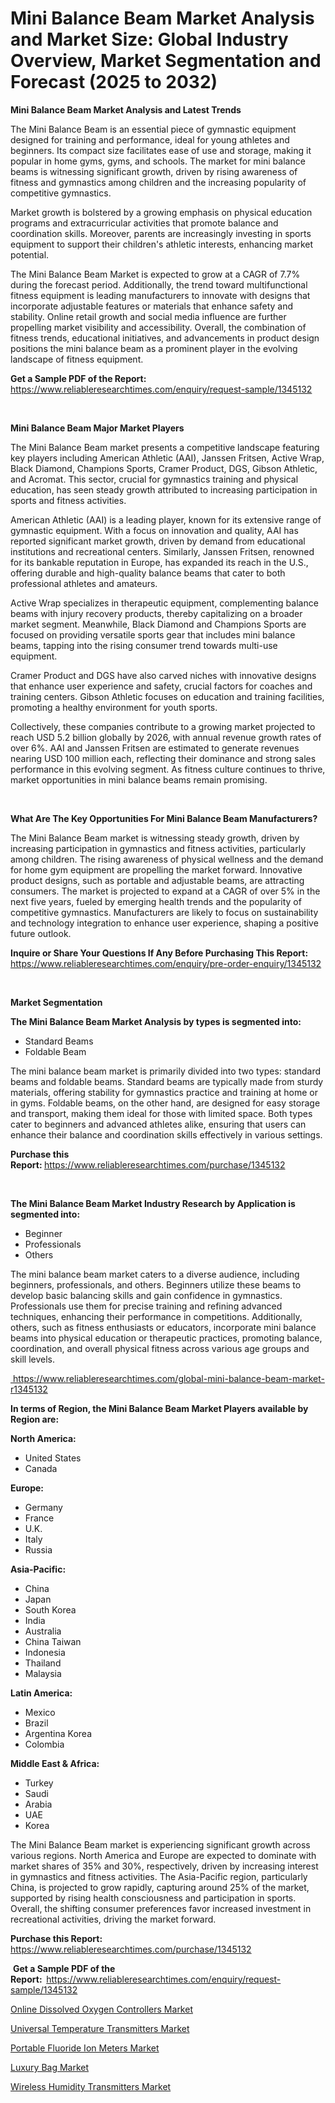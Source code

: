 <p><h1>Mini Balance Beam Market Analysis and Market Size: Global Industry Overview, Market Segmentation and Forecast (2025 to 2032)</h1></p><p><strong>Mini Balance Beam Market Analysis and Latest Trends</strong></p>
<p><p>The Mini Balance Beam is an essential piece of gymnastic equipment designed for training and performance, ideal for young athletes and beginners. Its compact size facilitates ease of use and storage, making it popular in home gyms, gyms, and schools. The market for mini balance beams is witnessing significant growth, driven by rising awareness of fitness and gymnastics among children and the increasing popularity of competitive gymnastics.</p><p>Market growth is bolstered by a growing emphasis on physical education programs and extracurricular activities that promote balance and coordination skills. Moreover, parents are increasingly investing in sports equipment to support their children's athletic interests, enhancing market potential. </p><p>The Mini Balance Beam Market is expected to grow at a CAGR of 7.7% during the forecast period. Additionally, the trend toward multifunctional fitness equipment is leading manufacturers to innovate with designs that incorporate adjustable features or materials that enhance safety and stability. Online retail growth and social media influence are further propelling market visibility and accessibility. Overall, the combination of fitness trends, educational initiatives, and advancements in product design positions the mini balance beam as a prominent player in the evolving landscape of fitness equipment.</p></p>
<p><strong>Get a Sample PDF of the Report:&nbsp;</strong> <a href="https://www.reliableresearchtimes.com/enquiry/request-sample/1345132?utm_campaign=3522&utm_medium=2&utm_source=Github&utm_content=ia&utm_term=04042025&utm_id=mini-balance-beam">https://www.reliableresearchtimes.com/enquiry/request-sample/1345132</a></p>
<p>&nbsp;</p>
<p><strong>Mini Balance Beam Major Market Players</strong></p>
<p><p>The Mini Balance Beam market presents a competitive landscape featuring key players including American Athletic (AAI), Janssen Fritsen, Active Wrap, Black Diamond, Champions Sports, Cramer Product, DGS, Gibson Athletic, and Acromat. This sector, crucial for gymnastics training and physical education, has seen steady growth attributed to increasing participation in sports and fitness activities.</p><p>American Athletic (AAI) is a leading player, known for its extensive range of gymnastic equipment. With a focus on innovation and quality, AAI has reported significant market growth, driven by demand from educational institutions and recreational centers. Similarly, Janssen Fritsen, renowned for its bankable reputation in Europe, has expanded its reach in the U.S., offering durable and high-quality balance beams that cater to both professional athletes and amateurs.</p><p>Active Wrap specializes in therapeutic equipment, complementing balance beams with injury recovery products, thereby capitalizing on a broader market segment. Meanwhile, Black Diamond and Champions Sports are focused on providing versatile sports gear that includes mini balance beams, tapping into the rising consumer trend towards multi-use equipment.</p><p>Cramer Product and DGS have also carved niches with innovative designs that enhance user experience and safety, crucial factors for coaches and training centers. Gibson Athletic focuses on education and training facilities, promoting a healthy environment for youth sports.</p><p>Collectively, these companies contribute to a growing market projected to reach USD 5.2 billion globally by 2026, with annual revenue growth rates of over 6%. AAI and Janssen Fritsen are estimated to generate revenues nearing USD 100 million each, reflecting their dominance and strong sales performance in this evolving segment. As fitness culture continues to thrive, market opportunities in mini balance beams remain promising.</p></p>
<p>&nbsp;</p>
<p><strong>What Are The Key Opportunities For Mini Balance Beam Manufacturers?</strong></p>
<p><p>The Mini Balance Beam market is witnessing steady growth, driven by increasing participation in gymnastics and fitness activities, particularly among children. The rising awareness of physical wellness and the demand for home gym equipment are propelling the market forward. Innovative product designs, such as portable and adjustable beams, are attracting consumers. The market is projected to expand at a CAGR of over 5% in the next five years, fueled by emerging health trends and the popularity of competitive gymnastics. Manufacturers are likely to focus on sustainability and technology integration to enhance user experience, shaping a positive future outlook.</p></p>
<p><strong>Inquire or Share Your Questions If Any Before Purchasing This Report:</strong> <a href="https://www.reliableresearchtimes.com/enquiry/pre-order-enquiry/1345132?utm_campaign=3522&utm_medium=2&utm_source=Github&utm_content=ia&utm_term=04042025&utm_id=mini-balance-beam">https://www.reliableresearchtimes.com/enquiry/pre-order-enquiry/1345132</a></p>
<p>&nbsp;</p>
<p><strong>Market Segmentation</strong></p>
<p><strong>The Mini Balance Beam Market Analysis by types is segmented into:</strong></p>
<p><ul><li>Standard Beams</li><li>Foldable Beam</li></ul></p>
<p><p>The mini balance beam market is primarily divided into two types: standard beams and foldable beams. Standard beams are typically made from sturdy materials, offering stability for gymnastics practice and training at home or in gyms. Foldable beams, on the other hand, are designed for easy storage and transport, making them ideal for those with limited space. Both types cater to beginners and advanced athletes alike, ensuring that users can enhance their balance and coordination skills effectively in various settings.</p></p>
<p><strong>Purchase this Report:&nbsp;</strong><a href="https://www.reliableresearchtimes.com/purchase/1345132?utm_campaign=3522&utm_medium=2&utm_source=Github&utm_content=ia&utm_term=04042025&utm_id=mini-balance-beam">https://www.reliableresearchtimes.com/purchase/1345132</a></p>
<p>&nbsp;</p>
<p><strong>The Mini Balance Beam Market Industry Research by Application is segmented into:</strong></p>
<p><ul><li>Beginner</li><li>Professionals</li><li>Others</li></ul></p>
<p><p>The mini balance beam market caters to a diverse audience, including beginners, professionals, and others. Beginners utilize these beams to develop basic balancing skills and gain confidence in gymnastics. Professionals use them for precise training and refining advanced techniques, enhancing their performance in competitions. Additionally, others, such as fitness enthusiasts or educators, incorporate mini balance beams into physical education or therapeutic practices, promoting balance, coordination, and overall physical fitness across various age groups and skill levels.</p></p>
<p><a href="https://www.reliableresearchtimes.com/global-mini-balance-beam-market-r1345132?utm_campaign=3522&utm_medium=2&utm_source=Github&utm_content=ia&utm_term=04042025&utm_id=mini-balance-beam">&nbsp;https://www.reliableresearchtimes.com/global-mini-balance-beam-market-r1345132</a></p>
<p><strong>In terms of Region, the Mini Balance Beam Market Players available by Region are:</strong></p>
<p>
    <p> <strong> North America: </strong>
        <ul>
            <li>United States</li>
            <li>Canada</li>
        </ul>
        </p> 
    <p> <strong> Europe: </strong>
        <ul>
            <li>Germany</li>
            <li>France</li>
            <li>U.K.</li>
            <li>Italy</li>
            <li>Russia</li>
        </ul>
        </p> 
    <p> <strong> Asia-Pacific: </strong>
        <ul>
            <li>China</li>
            <li>Japan</li>
            <li>South Korea</li>
            <li>India</li>
            <li>Australia</li>
            <li>China Taiwan</li>
            <li>Indonesia</li>
            <li>Thailand</li>
            <li>Malaysia</li>
        </ul>
        </p> 
    <p> <strong> Latin America: </strong>
        <ul>
            <li>Mexico</li>
            <li>Brazil</li>
            <li>Argentina Korea</li>
            <li>Colombia</li>
        </ul>
        </p> 
    <p> <strong> Middle East & Africa: </strong>
        <ul>
            <li>Turkey</li>
            <li>Saudi</li>
            <li>Arabia</li>
            <li>UAE</li>
            <li>Korea</li>
        </ul>
    </p>
    </p>
<p><p>The Mini Balance Beam market is experiencing significant growth across various regions. North America and Europe are expected to dominate with market shares of 35% and 30%, respectively, driven by increasing interest in gymnastics and fitness activities. The Asia-Pacific region, particularly China, is projected to grow rapidly, capturing around 25% of the market, supported by rising health consciousness and participation in sports. Overall, the shifting consumer preferences favor increased investment in recreational activities, driving the market forward.</p></p>
<p><strong>Purchase this Report: </strong><a href="https://www.reliableresearchtimes.com/purchase/1345132?utm_campaign=3522&utm_medium=2&utm_source=Github&utm_content=ia&utm_term=04042025&utm_id=mini-balance-beam">https://www.reliableresearchtimes.com/purchase/1345132</a></p>
<p>&nbsp;<strong>Get a Sample PDF of the Report:&nbsp;&nbsp;</strong><a href="https://www.reliableresearchtimes.com/enquiry/request-sample/1345132?utm_campaign=3522&utm_medium=2&utm_source=Github&utm_content=ia&utm_term=04042025&utm_id=mini-balance-beam">https://www.reliableresearchtimes.com/enquiry/request-sample/1345132</a></p>
<p><strong></strong></p>
<p><p><a href="https://www.linkedin.com/pulse/positive-outlook-online-dissolved-oxygen-controllers-market-wrm5e?utm_campaign=3522&utm_medium=2&utm_source=Github&utm_content=ia&utm_term=04042025&utm_id=mini-balance-beam">Online Dissolved Oxygen Controllers Market</a></p><p><a href="https://www.linkedin.com/pulse/in-depth-analysis-universal-temperature-transmitters-8hvle?utm_campaign=3522&utm_medium=2&utm_source=Github&utm_content=ia&utm_term=04042025&utm_id=mini-balance-beam">Universal Temperature Transmitters Market</a></p><p><a href="https://www.linkedin.com/pulse/portable-fluoride-ion-meters-market-ecosystem-competitive-landscape-ojppe?utm_campaign=3522&utm_medium=2&utm_source=Github&utm_content=ia&utm_term=04042025&utm_id=mini-balance-beam">Portable Fluoride Ion Meters Market</a></p><p><a href="https://github.com/iyachikareva/Market-Research-Report-List-1/blob/main/luxury-bag-market.md?utm_campaign=3522&utm_medium=2&utm_source=Github&utm_content=ia&utm_term=04042025&utm_id=mini-balance-beam">Luxury Bag Market</a></p><p><a href="https://www.linkedin.com/pulse/transforming-connectivity-exploring-wireless-humidity-l7zve?utm_campaign=3522&utm_medium=2&utm_source=Github&utm_content=ia&utm_term=04042025&utm_id=mini-balance-beam">Wireless Humidity Transmitters Market</a></p></p>